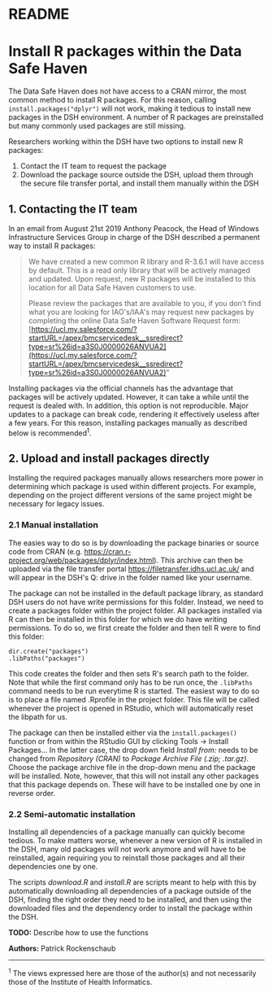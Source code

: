 # README
# Install R packages within the Data Safe Haven 

The Data Safe Haven does not have access to a CRAN mirror, the most common method to install R packages. For this reason, calling `install.packages("dplyr")` will not work, making it tedious to install new packages in the DSH environment. A number of R packages are preinstalled but many commonly used packages are still missing. 

Researchers working within the DSH have two options to install new R packages:
1. Contact the IT team to request the package
2. Download the package source outside the DSH, upload them through the secure file transfer portal, and install them manually within the DSH


## 1. Contacting the IT team

In an email from August 21st 2019 Anthony Peacock, the Head of Windows Infrastructure Services Group in charge of the DSH described a permanent way to install R packages:

>We have created a new common R library and  R-3.6.1 will have access by default. This is a read only library that will be actively managed and updated. Upon request, new R packages will be installed to this location for all Data Safe Haven customers to use. 
>
>Please review the packages that are available to you, if you don’t find what you are looking for IAO's/IAA's may request new packages by completing the online Data Safe Haven Software Request form:
>[https://ucl.my.salesforce.com/?startURL=/apex/bmcservicedesk__ssredirect?type=sr%26id=a3S0J0000026ANVUA2](https://ucl.my.salesforce.com/?startURL=/apex/bmcservicedesk__ssredirect?type=sr%26id=a3S0J0000026ANVUA2)"

Installing packages via the official channels has the advantage that packages will be actively updated. However, it can take a while until the request is dealed with. In addition, this option is not reproducible. Major updates to a package can break code, rendering it effectively useless after a few years. For this reason, installing packages manually as described below is recommended<sup>1</sup>. 


## 2. Upload and install packages directly

Installing the required packages manually allows researchers more power in determining which package is used within different projects. For example, depending on the project different versions of the same project might be necessary for legacy issues. 

### 2.1 Manual installation
The easies way to do so is by downloading the package binaries or source code from CRAN (e.g. https://cran.r-project.org/web/packages/dplyr/index.html). This archive can then be uploaded via the file transfer portal https://filetransfer.idhs.ucl.ac.uk/ and will appear in the DSH's Q: drive in the folder named like your username. 

The package can not be installed in the default package library, as standard DSH users do not have write permissions for this folder. Instead, we need to create a packages folder within the project folder. All packages installed via R can then be installed in this folder for which we do have writing permissions. To do so, we first create the folder and then tell R were to find this folder: 

```
dir.create("packages")
.libPaths("packages")
``` 

This code creates the folder and then sets R's search path to the folder. Note that while the first command only has to be run once, the `.libPaths` command needs to be run everytime R is started. The easiest way to do so is to place a file named .Rprofile in the project folder. This file will be called whenever the project is opened in RStudio, which will automatically reset the libpath for us. 

The package can then be installed either via the `install.packages()` function or from within the RStudio GUI by clicking Tools -> Install Packages... In the latter case, the drop down field *Install from:* needs to be changed from *Repository (CRAN)* to *Package Archive File (.zip; .tar.gz)*. Choose the package archive file in the drop-down menu and the package will be installed. Note, however, that this will not install any other packages that this package depends on. These will have to be installed one by one in reverse order. 


### 2.2 Semi-automatic installation

Installing all dependencies of a package manually can quickly become tedious. To make matters worse, whenever a new version of R is installed in the DSH, many old packages will not work anymore and will have to be reinstalled, again requiring you to reinstall those packages and all their dependencies one by one. 

The scripts *download.R* and *install.R* are scripts meant to help with this by automatically downloading all dependencies of a package outside of the DSH, finding the right order they need to be installed, and then using the downloaded files and the dependency order to install the package within the DSH. 

**TODO:** Describe how to use the functions 


**Authors:**
Patrick Rockenschaub
___
<sup>1</sup> The views expressed here are those of the author(s) and not necessarily those of the Institute of Health Informatics.
